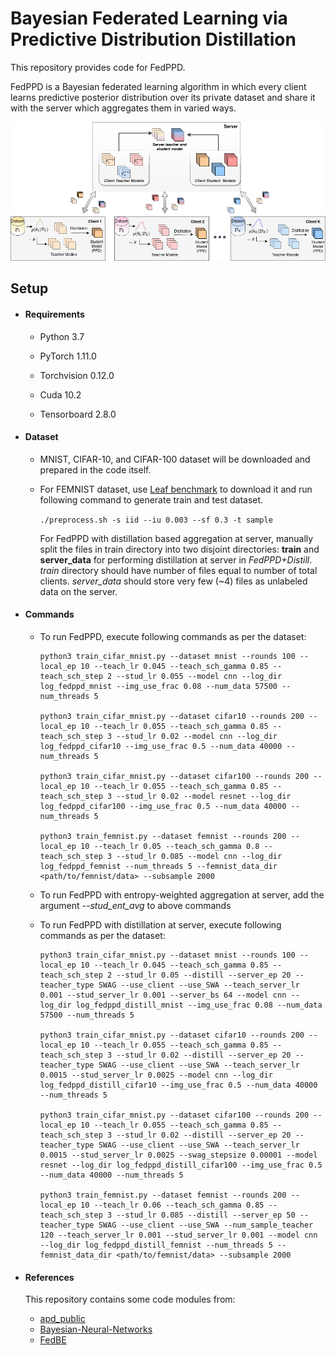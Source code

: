 # Bayesian Federated Learning via Predictive Distribution Distillation

This repository provides code for FedPPD. 

FedPPD is a Bayesian federated learning algorithm in which every client learns predictive posterior distribution over its private dataset and share it with the server which aggregates them in varied  ways.





![FedDiagram](images/FedDiagram.png)



## Setup

- #### Requirements

  - Python 3.7

  - PyTorch 1.11.0

  - Torchvision 0.12.0

  - Cuda 10.2
  - Tensorboard 2.8.0

- #### Dataset

  - MNIST, CIFAR-10, and CIFAR-100 dataset will be downloaded and prepared in the code itself.

  - For FEMNIST dataset, use [Leaf benchmark](https://github.com/TalwalkarLab/leaf/)  to download it and run following command to generate train and test dataset.

    ```./preprocess.sh -s iid --iu 0.003 --sf 0.3 -t sample```

    For FedPPD with distillation based aggregation at server, manually split the files in train directory into two disjoint directories: **train** and **server_data** for performing distillation at server in *FedPPD+Distill*. *train* directory should have number of files equal to number of total clients. *server_data* should store very few (~4) files as unlabeled data on the server.

- #### Commands

  - To run FedPPD, execute following commands as per the dataset:

    ```
    python3 train_cifar_mnist.py --dataset mnist --rounds 100 --local_ep 10 --teach_lr 0.045 --teach_sch_gamma 0.85 --teach_sch_step 2 --stud_lr 0.055 --model cnn --log_dir log_fedppd_mnist --img_use_frac 0.08 --num_data 57500 --num_threads 5
    
    python3 train_cifar_mnist.py --dataset cifar10 --rounds 200 --local_ep 10 --teach_lr 0.055 --teach_sch_gamma 0.85 --teach_sch_step 3 --stud_lr 0.02 --model cnn --log_dir log_fedppd_cifar10 --img_use_frac 0.5 --num_data 40000 --num_threads 5
    
    python3 train_cifar_mnist.py --dataset cifar100 --rounds 200 --local_ep 10 --teach_lr 0.055 --teach_sch_gamma 0.85 --teach_sch_step 3 --stud_lr 0.02 --model resnet --log_dir log_fedppd_cifar100 --img_use_frac 0.5 --num_data 40000 --num_threads 5

    python3 train_femnist.py --dataset femnist --rounds 200 --local_ep 10 --teach_lr 0.05 --teach_sch_gamma 0.8 --teach_sch_step 3 --stud_lr 0.085 --model cnn --log_dir log_fedppd_femnist --num_threads 5 --femnist_data_dir <path/to/femnist/data> --subsample 2000

    ```

    

  - To run FedPPD with entropy-weighted aggregation at server, add the argument *--stud_ent_avg* to above commands

  - To run FedPPD with distillation at server, execute following commands as per the dataset:

    ```
    python3 train_cifar_mnist.py --dataset mnist --rounds 100 --local_ep 10 --teach_lr 0.045 --teach_sch_gamma 0.85 --teach_sch_step 2 --stud_lr 0.05 --distill --server_ep 20 --teacher_type SWAG --use_client --use_SWA --teach_server_lr 0.001 --stud_server_lr 0.001 --server_bs 64 --model cnn --log_dir log_fedppd_distill_mnist --img_use_frac 0.08 --num_data 57500 --num_threads 5
    
    python3 train_cifar_mnist.py --dataset cifar10 --rounds 200 --local_ep 10 --teach_lr 0.055 --teach_sch_gamma 0.85 --teach_sch_step 3 --stud_lr 0.02 --distill --server_ep 20 --teacher_type SWAG --use_client --use_SWA --teach_server_lr 0.0015 --stud_server_lr 0.0025 --model cnn --log_dir log_fedppd_distill_cifar10 --img_use_frac 0.5 --num_data 40000 --num_threads 5
    
    python3 train_cifar_mnist.py --dataset cifar100 --rounds 200 --local_ep 10 --teach_lr 0.055 --teach_sch_gamma 0.85 --teach_sch_step 3 --stud_lr 0.02 --distill --server_ep 20 --teacher_type SWAG --use_client --use_SWA --teach_server_lr 0.0015 --stud_server_lr 0.0025 --swag_stepsize 0.00001 --model resnet --log_dir log_fedppd_distill_cifar100 --img_use_frac 0.5 --num_data 40000 --num_threads 5

    python3 train_femnist.py --dataset femnist --rounds 200 --local_ep 10 --teach_lr 0.06 --teach_sch_gamma 0.85 --teach_sch_step 3 --stud_lr 0.085 --distill --server_ep 50 --teacher_type SWAG --use_client --use_SWA --num_sample_teacher 120 --teach_server_lr 0.001 --stud_server_lr 0.001 --model cnn --log_dir log_fedppd_distill_femnist --num_threads 5 --femnist_data_dir <path/to/femnist/data> --subsample 2000

    ```



- #### References

  This repository contains some code modules from:

  - [apd_public](https://github.com/wangkua1/apd_public)
  - [Bayesian-Neural-Networks](https://github.com/JavierAntoran/Bayesian-Neural-Networks)
  - [FedBE](https://github.com/hongyouc/FedBE)

